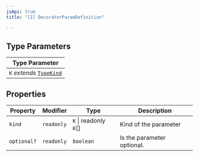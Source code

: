 ```yaml
---
jsApi: true
title: "[I] DecoratorParamDefinition"

---
```

## Type Parameters

| Type Parameter |
| ------ |
| `K` *extends* [`TypeKind`](../type-aliases/TypeKind.md) |

## Properties

| Property | Modifier | Type | Description |
| ------ | ------ | ------ | ------ |
| `kind` | `readonly` | `K` \| readonly `K`[] | Kind of the parameter |
| `optional?` | `readonly` | `boolean` | Is the parameter optional. |

